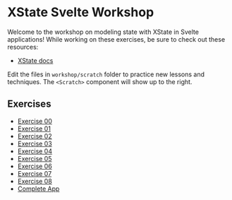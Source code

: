 # XState Svelte Workshop

Welcome to the workshop on modeling state with XState in Svelte applications! While working on these exercises, be sure to check out these resources:

- [XState docs](https://xstate.js.org/docs/)

Edit the files in `workshop/scratch` folder to practice new lessons and techniques. The `<Scratch>` component will show up to the right.

## Exercises

- [Exercise 00](./exercises/00)
- [Exercise 01](./exercises/01)
- [Exercise 02](./exercises/02)
- [Exercise 03](./exercises/03)
- [Exercise 04](./exercises/04)
- [Exercise 05](./exercises/05)
- [Exercise 06](./exercises/06)
- [Exercise 07](./exercises/07)
- [Exercise 08](./exercises/08)
- [Complete App](./complete)
